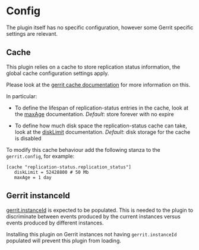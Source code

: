 # Config

The plugin itself has no specific configuration, however some Gerrit specific
settings are relevant.

## Cache

This plugin relies on a cache to store replication status information, the
global cache configuration settings apply.

Please look at
the [gerrit cache documentation](https://gerrit-review.googlesource.com/Documentation/config-gerrit.html#cache)
for more information on this.

In particular:

* To define the lifespan of replication-status entries in the cache, look at
  the [maxAge](https://gerrit-review.googlesource.com/Documentation/config-gerrit.html#cache.name.maxAge)
  documentation. *Default*: store forever with no expire

* To define how much disk space the replication-status cache can take, look at
  the [diskLimit](https://gerrit-review.googlesource.com/Documentation/config-gerrit.html#cache.name.diskLimit)
  documentation. *Default*: disk storage for the cache is disabled

To modify this cache behaviour add the following stanza to the `gerrit.config`,
for example:

```
[cache "replication-status.replication_status"]
   diskLimit = 52428800 # 50 Mb
   maxAge = 1 day
```

## Gerrit instanceId

[gerrit.instanceId](https://gerrit-review.googlesource.com/Documentation/config-gerrit.html#gerrit.instanceId)
is expected to be populated. This is needed to the plugin to discriminate
between events produced by the current instances versus events produced by
different instances.

Installing this plugin on Gerrit instances not having `gerrit.instanceId`
populated will prevent this plugin from loading.
